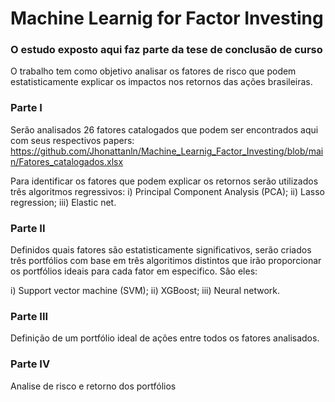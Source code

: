 # Machine Learnig for Factor Investing

### O estudo exposto aqui faz parte da tese de conclusão de curso

O trabalho tem como objetivo analisar os fatores de risco que podem estatisticamente explicar os impactos nos retornos das ações brasileiras.

### Parte I

Serão analisados 26 fatores catalogados que podem ser encontrados aqui com seus respectivos papers:
https://github.com/Jhonattanln/Machine_Learnig_Factor_Investing/blob/main/Fatores_catalogados.xlsx

Para identificar os fatores que podem explicar os retornos serão utilizados três algoritmos regressivos:
i) Principal Component Analysis (PCA);
ii) Lasso regression;
iii) Elastic net.

### Parte II

Definidos quais fatores são estatisticamente significativos, serão criados três portfólios com base em três algoritimos distintos que irão proporcionar os portfólios ideais para cada fator em especifico. São eles:

i) Support vector machine (SVM);
ii) XGBoost;
iii) Neural network.

### Parte III

Definição de um portfólio ideal de ações entre todos os fatores analisados.

### Parte IV

Analise de risco e retorno dos portfólios
